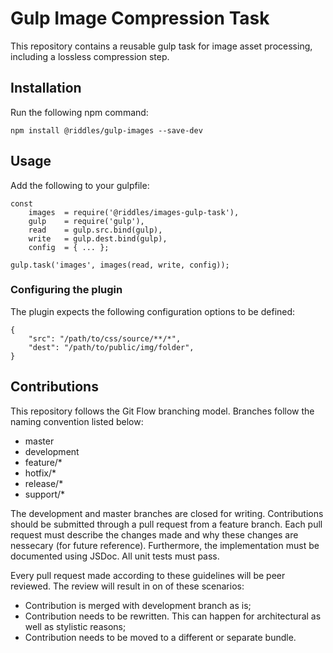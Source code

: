 # Gulp Image Compression Task

This repository contains a reusable gulp task for image asset processing, including a lossless compression step.

## Installation

Run the following npm command:

```
npm install @riddles/gulp-images --save-dev
```

## Usage

Add the following to your gulpfile:

```
const
    images  = require('@riddles/images-gulp-task'),
    gulp    = require('gulp'),
    read    = gulp.src.bind(gulp),
    write   = gulp.dest.bind(gulp),
    config  = { ... };

gulp.task('images', images(read, write, config));

```

### Configuring the plugin

The plugin expects the following configuration options to be defined:

```
{
    "src": "/path/to/css/source/**/*",
    "dest": "/path/to/public/img/folder",
}
```

## Contributions

This repository follows the Git Flow branching model. Branches follow the naming convention listed below:

- master
- development
- feature/*
- hotfix/*
- release/*
- support/*

The development and master branches are closed for writing. Contributions should be submitted through a pull request from a feature branch. Each pull request must describe the changes made and why these changes are nessecary (for future reference). Furthermore, the implementation must be documented using JSDoc. All unit tests must pass.

Every pull request made according to these guidelines will be peer reviewed. The review will result in on of these scenarios:

- Contribution is merged with development branch as is;
- Contribution needs to be rewritten. This can happen for architectural as well as stylistic reasons;
- Contribution needs to be moved to a different or separate bundle.
